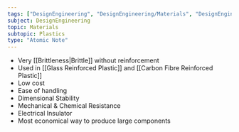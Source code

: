 ```yaml
---
tags: ["DesignEngineering", "DesignEngineering/Materials", "DesignEngineering/Materials/Plastics", "DesignEngineering/Materials/Plastics/Materials"]
subject: DesignEngineering
topic: Materials
subtopic: Plastics
type: "Atomic Note"
---
```

 
 - Very [[Brittleness|Brittle]] without reinforcement
 - Used in [[Glass Reinforced Plastic]] and [[Carbon Fibre Reinforced Plastic]]
 - Low cost
 - Ease of handling
 - Dimensional Stability
 - Mechanical & Chemical Resistance
 - Electrical Insulator
 - Most economical way to produce large components